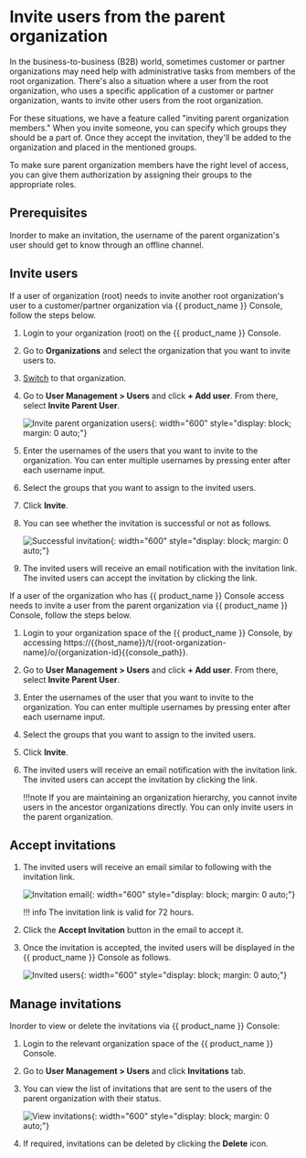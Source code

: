 # Invite users from the parent organization

In the business-to-business (B2B) world, sometimes customer or partner organizations may need help with administrative tasks from members of the root organization. There's also a situation where a user from the root organization, who uses a specific application of a customer or partner organization, wants to invite other users from the root organization.

For these situations, we have a feature called "inviting parent organization members." When you invite someone, you can specify which groups they should be a part of. Once they accept the invitation, they'll be added to the organization and placed in the mentioned groups.

To make sure parent organization members have the right level of access, you can give them authorization by assigning their groups to the appropriate roles.

## Prerequisites

Inorder to make an invitation, the username of the parent organization's user should get to know through an offline channel.

## Invite users

If a user of organization (root) needs to invite another root organization's user to a customer/partner organization via {{ product_name }} Console, follow the steps below.

1. Login to your organization (root) on the {{ product_name }} Console.
2. Go to **Organizations** and select the organization that you want to invite users to.
3. [Switch]({{base_path}}/guides/organization-management/manage-organizations/#switch-between-organizations) to that organization.
4. Go to **User Management > Users** and click **+ Add user**. From there, select **Invite Parent User**.

    ![Invite parent organization users]({{base_path}}/assets/img/guides/organization/manage-organizations/invite-parent-users.png){: width="600" style="display: block; margin: 0 auto;"}

5. Enter the usernames of the users that you want to invite to the organization. You can enter multiple usernames by pressing enter after each username input.
6. Select the groups that you want to assign to the invited users.
7. Click **Invite**.
8. You can see whether the invitation is successful or not as follows.

    ![Successful invitation]({{base_path}}/assets/img/guides/organization/manage-organizations/successful-invitation.png){: width="600" style="display: block; margin: 0 auto;"}

9. The invited users will receive an email notification with the invitation link. The invited users can accept the invitation by clicking the link.

If a user of the organization who has {{ product_name }} Console access needs to invite a user from the parent organization via {{ product_name }} Console, follow the steps below.

1. Login to your organization space of the {{ product_name }} Console, by accessing https://{{host_name}}/t/{root-organization-name}/o/{organization-id}{{console_path}}.
2. Go to **User Management > Users** and click **+ Add user**. From there, select **Invite Parent User**.
3. Enter the usernames of the user that you want to invite to the organization. You can enter multiple usernames by pressing enter after each username input.
4. Select the groups that you want to assign to the invited users.
5. Click **Invite**.
6. The invited users will receive an email notification with the invitation link. The invited users can accept the invitation by clicking the link.

    !!!note
        If you are maintaining an organization hierarchy, you cannot invite users in the ancestor organizations directly. You can only invite users in the parent organization.

## Accept invitations

1. The invited users will receive an email similar to following with the invitation link.

    ![Invitation email]({{base_path}}/assets/img/guides/organization/manage-organizations/parent-org-user-invitation-email.png){: width="600" style="display: block; margin: 0 auto;"}

    !!! info
          The invitation link is valid for 72 hours.

2. Click the **Accept Invitation** button in the email to accept it.
3. Once the invitation is accepted, the invited users will be displayed in the {{ product_name }} Console as follows.

    ![Invited users]({{base_path}}/assets/img/guides/organization/manage-organizations/invited-users.png){: width="600" style="display: block; margin: 0 auto;"}

## Manage invitations

Inorder to view or delete the invitations via {{ product_name }} Console:

1. Login to the relevant organization space of the {{ product_name }} Console.
2. Go to **User Management > Users** and click **Invitations** tab.
3. You can view the list of invitations that are sent to the users of the parent organization with their status.

    ![View invitations]({{base_path}}/assets/img/guides/organization/manage-organizations/view-invitations.png){: width="600" style="display: block; margin: 0 auto;"}

4. If required, invitations can be deleted by clicking the **Delete** icon.
